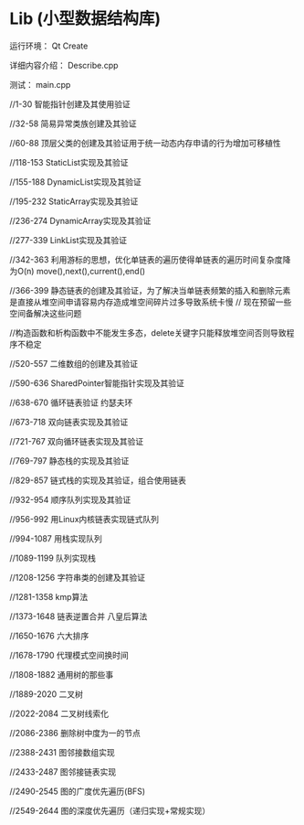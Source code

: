 # Lib (小型数据结构库)

运行环境： Qt Create

详细内容介绍： Describe.cpp

测试： main.cpp

//1-30 智能指针创建及其使用验证

//32-58 简易异常类族创建及其验证

//60-88 顶层父类的创建及其验证用于统一动态内存申请的行为增加可移植性

//118-153 StaticList实现及其验证

//155-188 DynamicList实现及其验证

//195-232 StaticArray实现及其验证

//236-274 DynamicArray实现及其验证

//277-339 LinkList实现及其验证

//342-363 利用游标的思想，优化单链表的遍历使得单链表的遍历时间复杂度降为O(n)  move(),next(),current(),end()

//366-399 静态链表的创建及其验证，为了解决当单链表频繁的插入和删除元素是直接从堆空间申请容易内存造成堆空间碎片过多导致系统卡慢
//        现在预留一些空间备解决这些问题

//构造函数和析构函数中不能发生多态，delete关键字只能释放堆空间否则导致程序不稳定

//520-557 二维数组的创建及其验证

//590-636 SharedPointer智能指针实现及其验证

//638-670 循环链表验证 约瑟夫环

//673-718 双向链表实现及其验证

//721-767 双向循环链表实现及其验证

//769-797 静态栈的实现及其验证

//829-857 链式栈的实现及其验证，组合使用链表

//932-954 顺序队列实现及其验证

//956-992 用Linux内核链表实现链式队列

//994-1087 用栈实现队列

//1089-1199 队列实现栈

//1208-1256 字符串类的创建及其验证

//1281-1358 kmp算法

//1373-1648 链表逆置合并 八皇后算法

//1650-1676 六大排序

//1678-1790 代理模式空间换时间

//1808-1882 通用树的那些事

//1889-2020 二叉树

//2022-2084 二叉树线索化

//2086-2386 删除树中度为一的节点

//2388-2431 图邻接数组实现

//2433-2487 图邻接链表实现

//2490-2545 图的广度优先遍历(BFS)

//2549-2644 图的深度优先遍历（递归实现+常规实现）
